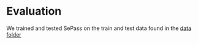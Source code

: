 # Evaluation

We trained and tested SePass on the train and test data found in the [data folder](../data/)
